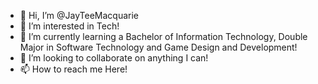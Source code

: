 - 👋 Hi, I’m @JayTeeMacquarie
- 👀 I’m interested in Tech!
- 🌱 I’m currently learning a Bachelor of Information Technology, Double Major in Software Technology and Game Design and Development!
- 💞️ I’m looking to collaborate on anything I can!
- 📫 How to reach me Here!

